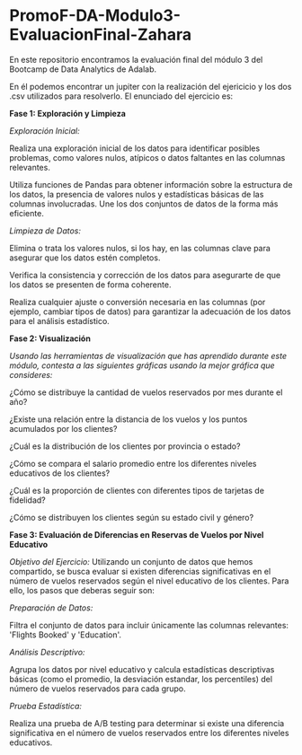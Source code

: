 # PromoF-DA-Modulo3-EvaluacionFinal-Zahara

En este repositorio encontramos la evaluación final del módulo 3 del Bootcamp de Data Analytics de Adalab. 

En él podemos encontrar un jupiter con la realización del ejericicio y los dos .csv utilizados para resolverlo. 
El enunciado del ejercicio es: 

**Fase 1: Exploración y Limpieza**

*Exploración Inicial:*

Realiza una exploración inicial de los datos para identificar posibles problemas, como valores nulos, atípicos o datos faltantes en las columnas relevantes.

Utiliza funciones de Pandas para obtener información sobre la estructura de los datos, la presencia de valores nulos y estadísticas básicas de las columnas involucradas.
Une los dos conjuntos de datos de la forma más eficiente.

*Limpieza de Datos:*

Elimina o trata los valores nulos, si los hay, en las columnas clave para asegurar que los datos estén completos.

Verifica la consistencia y corrección de los datos para asegurarte de que los datos se presenten de forma coherente.

Realiza cualquier ajuste o conversión necesaria en las columnas (por ejemplo, cambiar tipos de datos) para garantizar la adecuación de los datos para el análisis estadístico.

**Fase 2: Visualización**

*Usando las herramientas de visualización que has aprendido durante este módulo, contesta a las siguientes gráficas usando la mejor gráfica que consideres:*

¿Cómo se distribuye la cantidad de vuelos reservados por mes durante el año?

¿Existe una relación entre la distancia de los vuelos y los puntos acumulados por los clientes?

¿Cuál es la distribución de los clientes por provincia o estado?

¿Cómo se compara el salario promedio entre los diferentes niveles educativos de los clientes?

¿Cuál es la proporción de clientes con diferentes tipos de tarjetas de fidelidad?

¿Cómo se distribuyen los clientes según su estado civil y género?

**Fase 3: Evaluación de Diferencias en Reservas de Vuelos por Nivel Educativo**

*Objetivo del Ejercicio:* Utilizando un conjunto de datos que hemos compartido, se busca evaluar si existen diferencias significativas en el número de vuelos reservados según el nivel educativo de los clientes. Para ello, los pasos que deberas seguir son:

*Preparación de Datos:*

Filtra el conjunto de datos para incluir únicamente las columnas relevantes: 'Flights Booked' y 'Education'.

*Análisis Descriptivo:*

Agrupa los datos por nivel educativo y calcula estadísticas descriptivas básicas (como el promedio, la desviación estandar, los percentiles) del número de vuelos reservados para cada grupo.

*Prueba Estadística:*

Realiza una prueba de A/B testing para determinar si existe una diferencia significativa en el número de vuelos reservados entre los diferentes niveles educativos.
